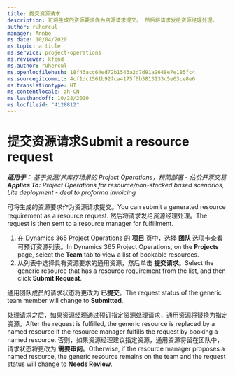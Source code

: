 ```yaml
---
title: 提交资源请求
description: 可将生成的资源要求作为资源请求提交。 然后将请求发给资源经理处理。
author: ruhercul
manager: Annbe
ms.date: 10/04/2020
ms.topic: article
ms.service: project-operations
ms.reviewer: kfend
ms.author: ruhercul
ms.openlocfilehash: 18f43acc64ed72b1543a2d7d91a2648e7e185fc4
ms.sourcegitcommit: 4cf1dc1561b92fca4175f0b3813133c5e63ce8e6
ms.translationtype: HT
ms.contentlocale: zh-CN
ms.lasthandoff: 10/28/2020
ms.locfileid: "4128812"
---
```

# <a name="submit-a-resource-request"></a><span data-ttu-id="635dd-104">提交资源请求</span><span class="sxs-lookup"><span data-stu-id="635dd-104">Submit a resource request</span></span>

<span data-ttu-id="635dd-105">_**适用于：** 基于资源/非库存场景的 Project Operations，精简部署 - 估价开票交易_</span><span class="sxs-lookup"><span data-stu-id="635dd-105">_**Applies To:** Project Operations for resource/non-stocked based scenarios, Lite deployment - deal to proforma invoicing_</span></span>

<span data-ttu-id="635dd-106">可将生成的资源要求作为资源请求提交。</span><span class="sxs-lookup"><span data-stu-id="635dd-106">You can submit a generated resource requirement as a resource request.</span></span> <span data-ttu-id="635dd-107">然后将请求发给资源经理处理。</span><span class="sxs-lookup"><span data-stu-id="635dd-107">The request is then sent to a resource manager for fulfillment.</span></span>

1. <span data-ttu-id="635dd-108">在 Dynamics 365 Project Operations 的 **项目** 页中，选择 **团队** 选项卡查看可预订资源列表。</span><span class="sxs-lookup"><span data-stu-id="635dd-108">In Dynamics 365 Project Operations, on the **Projects** page, select the **Team** tab to view a list of bookable resources.</span></span> 
2. <span data-ttu-id="635dd-109">从列表中选择具有资源要求的通用资源，然后单击 **提交请求**。</span><span class="sxs-lookup"><span data-stu-id="635dd-109">Select the generic resource that has a resource requirement from the list, and then click **Submit Request**.</span></span>

<span data-ttu-id="635dd-110">通用团队成员的请求状态将更改为 **已提交**。</span><span class="sxs-lookup"><span data-stu-id="635dd-110">The request status of the generic team member will change to **Submitted**.</span></span>

<span data-ttu-id="635dd-111">处理请求之后，如果资源经理通过预订指定资源处理请求，通用资源将替换为指定资源。</span><span class="sxs-lookup"><span data-stu-id="635dd-111">After the request is fulfilled, the generic resource is replaced by a named resource if the resource manager fulfills the request by booking a named resource.</span></span> <span data-ttu-id="635dd-112">否则，如果资源经理建议指定资源，通用资源将留在团队中，请求状态将更改为 **需要审阅**。</span><span class="sxs-lookup"><span data-stu-id="635dd-112">Otherwise, if the resource manager proposes a named resource, the generic resource remains on the team and the request status will change to **Needs Review**.</span></span>
